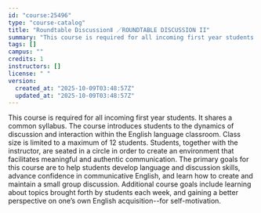 ```yaml
---
id: "course:25496"
type: "course-catalog"
title: "Roundtable DiscussionⅡ ／ROUNDTABLE DISCUSSION II"
summary: "This course is required for all incoming first year students. It shares a common syllabus. The course introduces student…"
tags: []
campus: ""
credits: 1
instructors: []
license: " "
version:
  created_at: "2025-10-09T03:48:57Z"
  updated_at: "2025-10-09T03:48:57Z"
---
```


This course is required for all incoming first year students. It shares a common syllabus. The course introduces students to the dynamics of discussion and interaction within the English language classroom. Class size is limited to a maximum of 12 students. Students, together with the instructor, are seated in a circle in order to create an environment that facilitates meaningful and authentic communication. The primary goals for this course are to help students develop language and discussion skills, advance confidence in communicative English, and learn how to create and maintain a small group discussion. Additional course goals include learning about topics brought forth by students each week, and gaining a better perspective on one’s own English acquisition--for self-motivation.
